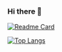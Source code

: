 ### Hi there 👋

[![Readme Card](https://github-readme-stats.vercel.app/api/pin/?username=Mortefromplanescape&repo=Mortefromplanescape)](https://github.com/Mortefromplanescape/Mortefromplanescape)

[![Top Langs](https://github-readme-stats.vercel.app/api/top-langs/?username=Mortefromplanescape&theme=slateorange&layout=compact)](https://github.com/Mortefromplanescape/github-readme-stats)
<!--
**Mortefromplanescape/Mortefromplanescape** is a ✨ _special_ ✨ repository because its `README.md` (this file) appears on your GitHub profile.

Here are some ideas to get you started:

- 🔭 I’m currently working on ...
- 🌱 I’m currently learning ...
- 👯 I’m looking to collaborate on ...
- 🤔 I’m looking for help with ...
- 💬 Ask me about ...
- 📫 How to reach me: ...
- 😄 Pronouns: ...
- ⚡ Fun fact: ...
-->
